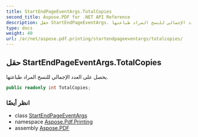 ```yaml
---
title: StartEndPageEventArgs.TotalCopies
second_title: Aspose.PDF for .NET API Reference
description: حقل StartEndPageEventArgs. يحصل على العدد الإجمالي للنسخ المراد طباعتها
type: docs
weight: 40
url: /ar/net/aspose.pdf.printing/startendpageeventargs/totalcopies/
---
```

## حقل StartEndPageEventArgs.TotalCopies

يحصل على العدد الإجمالي للنسخ المراد طباعتها.

```csharp
public readonly int TotalCopies;
```

### انظر أيضًا

* class [StartEndPageEventArgs](../)
* namespace [Aspose.Pdf.Printing](../../../aspose.pdf.printing/)
* assembly [Aspose.PDF](../../../)